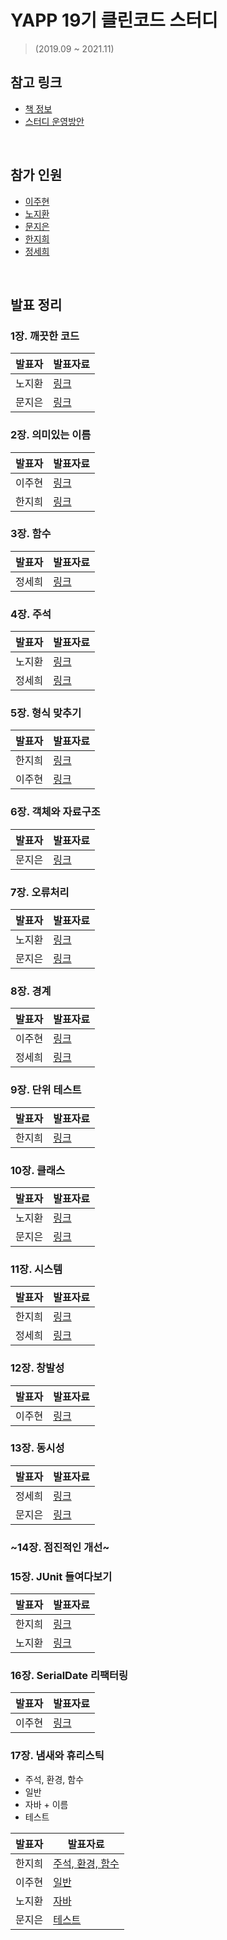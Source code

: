 # YAPP 19기 클린코드 스터디
> (2019.09 ~ 2021.11)

## 참고 링크
- [책 정보](http://www.yes24.com/Product/Goods/11681152)
- [스터디 운영방안](https://zzang9haha.notion.site/YAPP-Clean-Code-44cc471c9ec449c388c44fea7a2771d3)

<br>

## 참가 인원
- [이주현](https://github.com/JuHyun419)
- [노지환](https://github.com/Ji-Ha)
- [문지은](https://github.com/s2moon98)
- [한지희](https://github.com/jihee-dev)
- [정세희](https://github.com/jsh-me)

<br>

## 발표 정리

### 1장. 깨끗한 코드

| 발표자 | 발표자료 |
|------|--------|
| 노지환 | [링크](https://github.com/YAPP-19th/Clean-Code-Study/blob/main/1%EC%9E%A5/1%EC%9E%A5_%EA%B9%A8%EB%81%97%ED%95%9C%20%EC%BD%94%EB%93%9C_%EB%85%B8%EC%A7%80%ED%99%98.pdf)    |
| 문지은 | [링크](https://github.com/YAPP-19th/Clean-Code-Study/blob/main/1%EC%9E%A5/1%EC%9E%A5_%EA%B9%A8%EB%81%97%ED%95%9C%EC%BD%94%EB%93%9C_%EB%AC%B8%EC%A7%80%EC%9D%80.md)    |

### 2장. 의미있는 이름

| 발표자 | 발표자료 |
|------|--------|
| 이주현 | [링크](https://github.com/YAPP-19th/Clean-Code-Study/blob/main/2%EC%9E%A5/2%EC%9E%A5_%EC%9D%98%EB%AF%B8%EC%9E%88%EB%8A%94%EC%9D%B4%EB%A6%84_%EC%9D%B4%EC%A3%BC%ED%98%84.md)    |
| 한지희 | [링크](https://github.com/YAPP-19th/Clean-Code-Study/blob/main/2%EC%9E%A5/2%EC%9E%A5_%EC%9D%98%EB%AF%B8%EC%9E%88%EB%8A%94%EC%9D%B4%EB%A6%84_%ED%95%9C%EC%A7%80%ED%9D%AC.md)    |

### 3장. 함수

| 발표자 | 발표자료 |
|------|--------|
| 정세희 | [링크](https://github.com/YAPP-19th/Clean-Code-Study/blob/main/3%EC%9E%A5/sehee-3.md)    |

### 4장. 주석

| 발표자 | 발표자료 |
|------|--------|
| 노지환 | [링크](https://mountainous-grill-560.notion.site/4-66fc2be468aa40f39087b9d718cf2667)    |
| 정세희 | [링크](https://velog.io/@jshme/Clean-Code-2)    |

### 5장. 형식 맞추기

| 발표자 | 발표자료 |
|------|--------|
| 한지희 | [링크](https://plat2.notion.site/5-8b4f6470eac5496b8b4197759d56c7d1)    |
| 이주현 | [링크](https://github.com/YAPP-19th/Clean-Code-Study/blob/main/5%EC%9E%A5/5%EC%9E%A5_%ED%98%95%EC%8B%9D_%EB%A7%9E%EC%B6%94%EA%B8%B0_%EC%9D%B4%EC%A3%BC%ED%98%84.md)    |

### 6장. 객체와 자료구조

| 발표자 | 발표자료 |
|------|--------|
| 문지은  | [링크](https://github.com/YAPP-19th/Clean-Code-Study/blob/main/6%EC%9E%A5/6%EC%9E%A5_%EA%B0%9D%EC%B2%B4%EC%99%80%EC%9E%90%EB%A3%8C%EA%B5%AC%EC%A1%B0_%EB%AC%B8%EC%A7%80%EC%9D%80.md)    |

### 7장. 오류처리

| 발표자 | 발표자료 |
|------|--------|
| 노지환  | [링크](https://mountainous-grill-560.notion.site/7-900c0a25a1934e999991b29b01aac943)    |
| 문지은  | [링크](https://github.com/YAPP-19th/Clean-Code-Study/blob/main/7%EC%9E%A5/7%EC%9E%A5_%EC%98%A4%EB%A5%98%EC%B2%98%EB%A6%AC_%EB%AC%B8%EC%A7%80%EC%9D%80.md)    |

### 8장. 경계

| 발표자 | 발표자료 |
|------|--------|
| 이주현 | [링크](https://github.com/YAPP-19th/Clean-Code-Study/blob/main/8%EC%9E%A5/8%EC%9E%A5_%EA%B2%BD%EA%B3%84_%EC%9D%B4%EC%A3%BC%ED%98%84.md)    |
| 정세희 | [링크](https://velog.io/@jshme/Clean-Code-3)    |

### 9장. 단위 테스트

| 발표자 | 발표자료 |
|------|--------|
| 한지희 | [링크](https://plat2.notion.site/9-29297ad7b5f845a2a0ef2795b49aad54)    |

### 10장. 클래스

| 발표자 | 발표자료 |
|------|--------|
| 노지환 | [링크](https://mountainous-grill-560.notion.site/99896f9f652040069479d7c7bc27dfbd) |
| 문지은 | [링크](https://github.com/YAPP-19th/Clean-Code-Study/blob/55f81925831da51bddd23babdf52e0553f86f686/10%EC%9E%A5/10%EC%9E%A5_%ED%81%B4%EB%9E%98%EC%8A%A4_%EB%AC%B8%EC%A7%80%EC%9D%80.md) |

### 11장. 시스템

| 발표자 | 발표자료 |
|------|--------|
| 한지희 | [링크](https://plat2.notion.site/11-0609daf4333a4fb28a5c7ffc30a9a7f3) |
| 정세희 | [링크](https://github.com/YAPP-19th/Clean-Code-Study/blob/11e05ece4d591b78723aa13a6e35cafaaea32ae8/11%EC%9E%A5/sehee-11%EC%9E%A5.md) |

### 12장. 창발성

| 발표자 | 발표자료 |
|------|--------|
| 이주현 | [링크](https://github.com/YAPP-19th/Clean-Code-Study/blob/5487e596b20555d2b1296af420e1b7c5ebccf7bd/12%EC%9E%A5/12%EC%9E%A5_%EC%B0%BD%EB%B0%9C%EC%84%B1_%EC%9D%B4%EC%A3%BC%ED%98%84.md)|

### 13장. 동시성

| 발표자 | 발표자료 |
|------|--------|
| 정세희 | [링크](https://github.com/YAPP-19th/Clean-Code-Study/blob/main/13%EC%9E%A5/13%EC%9E%A5%20sehee.md) |
| 문지은 | [링크](https://github.com/YAPP-19th/Clean-Code-Study/blob/main/13%EC%9E%A5/13%EC%9E%A5_%EB%8F%99%EC%8B%9C%EC%84%B1_%EB%AC%B8%EC%A7%80%EC%9D%80.md) |

### ~14장. 점진적인 개선~

### 15장. JUnit 들여다보기

| 발표자 | 발표자료 |
|------|--------|
| 한지희 | [링크](https://plat2.notion.site/15-JUnit-6969182b4b76440682c96b086a98b6ec) |
| 노지환 | [링크](https://mountainous-grill-560.notion.site/JUnit-6c0be3d406fd422dbfc8fa2e9c02c987) |

### 16장. SerialDate 리팩터링

| 발표자 | 발표자료 |
|------|--------|
| 이주현  | [링크](https://github.com/YAPP-19th/Clean-Code-Study/blob/main/16%EC%9E%A5/16%EC%9E%A5_SerialDate_%EB%A6%AC%ED%8C%A9%ED%84%B0%EB%A7%81.md) |

### 17장. 냄새와 휴리스틱
- 주석, 환경, 함수
- 일반
- 자바 + 이름
- 테스트

| 발표자 | 발표자료 |
|------|--------|
| 한지희 | [주석, 환경, 함수](https://plat2.notion.site/17-66705ce5c1ac4c848b6f35f3153a70e6) |
| 이주현 | [일반](https://github.com/YAPP-19th/Clean-Code-Study/blob/main/17%EC%9E%A5/17%EC%9E%A5_%EB%83%84%EC%83%88%EC%99%80%20%ED%9C%B4%EB%A6%AC%EC%8A%A4%ED%8B%B1_%EC%9D%BC%EB%B0%98_%EC%9D%B4%EC%A3%BC%ED%98%84.md) |
| 노지환 | [자바](https://mountainous-grill-560.notion.site/7be28aa898b242fda3722c7b2137b60f) |
| 문지은 | [테스트](https://github.com/YAPP-19th/Clean-Code-Study/blob/main/17%EC%9E%A5/17%EC%9E%A5_%ED%85%8C%EC%8A%A4%ED%8A%B8_%EB%AC%B8%EC%A7%80%EC%9D%80.md) |

